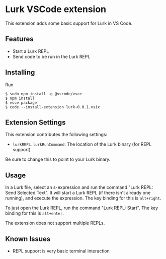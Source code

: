 # Lurk VSCode extension

This extension adds some basic support for Lurk in VS Code. 

## Features

* Start a Lurk REPL
* Send code to be run in the Lurk REPL

## Installing 

Run

```text
$ sudo npm install -g @vscode/vsce
$ npm install
$ vsce package
$ code --install-extension lurk-0.0.1.vsix
```
	
## Extension Settings

This extension contributes the following settings:

* `lurkREPL.lurkRunCommand`: The location of the Lurk binary (for REPL support)

Be sure to change this to point to your Lurk binary.

## Usage

In a Lurk file, select an s-expression and run the command "Lurk REPL: Send Selected Text".
It will start a Lurk REPL (if there isn't already one running), and execute the expression.
The key binding for this is `alt+right`.

To just open the Lurk REPL, run the command "Lurk REPL: Start".
The key binding for this is `alt+enter`.

The extension does not support multiple REPLs.

## Known Issues

* REPL support is very basic terminal interaction
